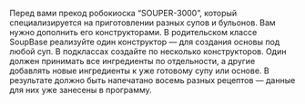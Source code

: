Перед вами прекод робокиоска “SOUPER-3000”, который специализируется на приготовлении разных супов и бульонов. Вам нужно дополнить его конструкторами. В родительском классе SoupBase реализуйте один конструктор — для создания основы под любой суп. В подклассах создайте по несколько конструкторов.  Один должен принимать все ингредиенты по отдельности, а другие добавлять новые ингредиенты к уже готовому супу или основе. В результате должно быть напечатано восемь разных рецептов — данные для них уже занесены в программу.